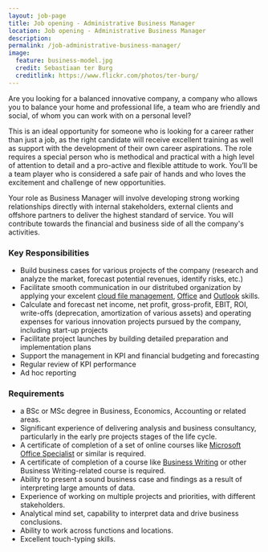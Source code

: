 ```yaml
---
layout: job-page 
title: Job opening - Administrative Business Manager 
location: Job opening - Administrative Business Manager 
description:  
permalink: /job-administrative-business-manager/
image:
  feature: business-model.jpg 
  credit: Sebastiaan ter Burg 
  creditlink: https://www.flickr.com/photos/ter-burg/
---
```


Are you looking for a balanced innovative company, a company who allows you to balance your home and professional life, a team who are friendly and social, of whom you can work with on a personal level?

This is an ideal opportunity for someone who is looking for a career rather than just a job, as the right candidate will receive excellent training as well as support with the development of their own career aspirations. The role requires a special person who is methodical and practical with a high level of attention to detail and a pro-active and flexible attitude to work. You’ll be a team player who is considered a safe pair of hands and who loves the excitement and challenge of new opportunities.

Your role as Business Manager will involve developing strong working relationships directly with internal stakeholders, external clients and offshore partners to deliver the highest standard of service. You will contribute towards the financial and business side of all the company's activities.

### Key Responsibilities

*   Build business cases for various projects of the company (research and analyze the market, forecast potential revenues, identify risks, etc.)
*   Facilitate smooth communication in our distritubed organization by applying your excelent [cloud file management](https://en.wikipedia.org/wiki/OneDrive), [Office](https://en.wikipedia.org/wiki/Office_365https://en.wikipedia.org/wiki/Office_365) and [Outlook](https://en.wikipedia.org/wiki/Microsoft_Outlook) skills.
*   Calculate and forecast net income, net profit, gross-profit, EBIT, ROI, write-offs (deprecation, amortization of various assets) and operating expenses for various innovation projects pursued by the company, including start-up projects
*   Facilitate project launches by building detailed preparation and implementation plans
*   Support the management in KPI and financial budgeting and forecasting
*   Regular review of KPI performance
*   Ad hoc reporting

### Requirements

*   a BSc or MSc degree in Business, Economics, Accounting or related areas.
*   Significant experience of delivering analysis and business consultancy, particularly in the early pre projects stages of the life cycle.
*   A certificate of completion of a set of online courses like [Microsoft Office Specialist](https://www.microsoft.com/en-us/learning/microsoft-office-specialist-certification-2016.aspx) or similar is required.
*   A certificate of completion of a course like [Business Writing](https://www.coursera.org/learn/writing-for-business) or other Business Writing-related course is required.
*   Ability to present a sound business case and findings as a result of interpreting large amounts of data.
*   Experience of working on multiple projects and priorities, with different stakeholders.
*   Analytical mind set, capability to interpret data and drive business conclusions.
*   Ability to work across functions and locations.
*   Excellent touch-typing skills.


